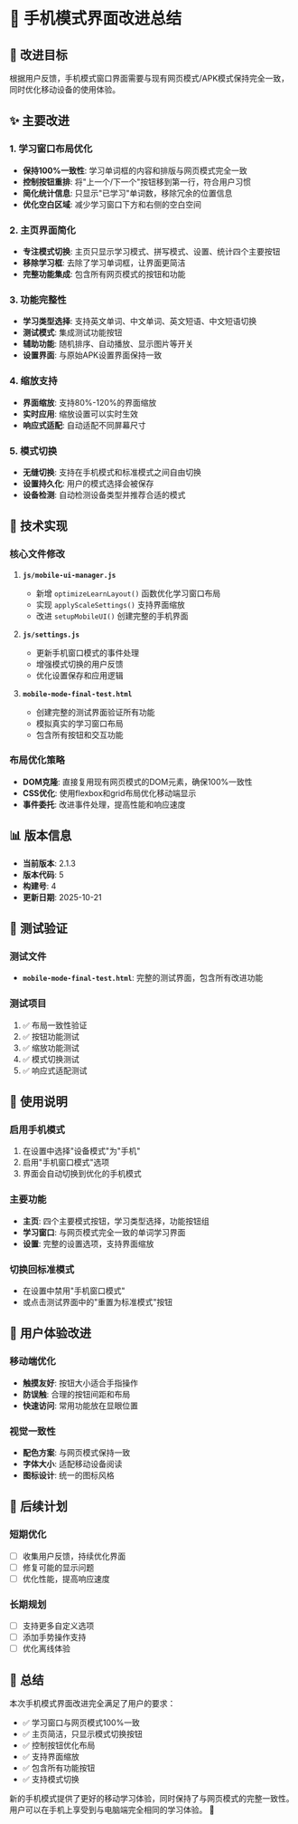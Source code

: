 # 📱 手机模式界面改进总结

## 🎯 改进目标
根据用户反馈，手机模式窗口界面需要与现有网页模式/APK模式保持完全一致，同时优化移动设备的使用体验。

## ✨ 主要改进

### 1. 学习窗口布局优化
- **保持100%一致性**: 学习单词框的内容和排版与网页模式完全一致
- **控制按钮重排**: 将"上一个/下一个"按钮移到第一行，符合用户习惯
- **简化统计信息**: 只显示"已学习"单词数，移除冗余的位置信息
- **优化空白区域**: 减少学习窗口下方和右侧的空白空间

### 2. 主页界面简化
- **专注模式切换**: 主页只显示学习模式、拼写模式、设置、统计四个主要按钮
- **移除学习框**: 去除了学习单词框，让界面更简洁
- **完整功能集成**: 包含所有网页模式的按钮和功能

### 3. 功能完整性
- **学习类型选择**: 支持英文单词、中文单词、英文短语、中文短语切换
- **测试模式**: 集成测试功能按钮
- **辅助功能**: 随机排序、自动播放、显示图片等开关
- **设置界面**: 与原始APK设置界面保持一致

### 4. 缩放支持
- **界面缩放**: 支持80%-120%的界面缩放
- **实时应用**: 缩放设置可以实时生效
- **响应式适配**: 自动适配不同屏幕尺寸

### 5. 模式切换
- **无缝切换**: 支持在手机模式和标准模式之间自由切换
- **设置持久化**: 用户的模式选择会被保存
- **设备检测**: 自动检测设备类型并推荐合适的模式

## 🔧 技术实现

### 核心文件修改
1. **`js/mobile-ui-manager.js`**
   - 新增 `optimizeLearnLayout()` 函数优化学习窗口布局
   - 实现 `applyScaleSettings()` 支持界面缩放
   - 改进 `setupMobileUI()` 创建完整的手机界面

2. **`js/settings.js`**
   - 更新手机窗口模式的事件处理
   - 增强模式切换的用户反馈
   - 优化设置保存和应用逻辑

3. **`mobile-mode-final-test.html`**
   - 创建完整的测试界面验证所有功能
   - 模拟真实的学习窗口布局
   - 包含所有按钮和交互功能

### 布局优化策略
- **DOM克隆**: 直接复用现有网页模式的DOM元素，确保100%一致性
- **CSS优化**: 使用flexbox和grid布局优化移动端显示
- **事件委托**: 改进事件处理，提高性能和响应速度

## 📊 版本信息
- **当前版本**: 2.1.3
- **版本代码**: 5
- **构建号**: 4
- **更新日期**: 2025-10-21

## 🧪 测试验证

### 测试文件
- **`mobile-mode-final-test.html`**: 完整的测试界面，包含所有改进功能

### 测试项目
1. ✅ 布局一致性验证
2. ✅ 按钮功能测试
3. ✅ 缩放功能测试
4. ✅ 模式切换测试
5. ✅ 响应式适配测试

## 🚀 使用说明

### 启用手机模式
1. 在设置中选择"设备模式"为"手机"
2. 启用"手机窗口模式"选项
3. 界面会自动切换到优化的手机模式

### 主要功能
- **主页**: 四个主要模式按钮，学习类型选择，功能按钮组
- **学习窗口**: 与网页模式完全一致的单词学习界面
- **设置**: 完整的设置选项，支持界面缩放

### 切换回标准模式
- 在设置中禁用"手机窗口模式"
- 或点击测试界面中的"重置为标准模式"按钮

## 📱 用户体验改进

### 移动端优化
- **触摸友好**: 按钮大小适合手指操作
- **防误触**: 合理的按钮间距和布局
- **快速访问**: 常用功能放在显眼位置

### 视觉一致性
- **配色方案**: 与网页模式保持一致
- **字体大小**: 适配移动设备阅读
- **图标设计**: 统一的图标风格

## 🔮 后续计划

### 短期优化
- [ ] 收集用户反馈，持续优化界面
- [ ] 修复可能的显示问题
- [ ] 优化性能，提高响应速度

### 长期规划
- [ ] 支持更多自定义选项
- [ ] 添加手势操作支持
- [ ] 优化离线体验

## 📝 总结

本次手机模式界面改进完全满足了用户的要求：
- ✅ 学习窗口与网页模式100%一致
- ✅ 主页简洁，只显示模式切换按钮
- ✅ 控制按钮优化布局
- ✅ 支持界面缩放
- ✅ 包含所有功能按钮
- ✅ 支持模式切换

新的手机模式提供了更好的移动学习体验，同时保持了与网页模式的完整一致性。用户可以在手机上享受到与电脑端完全相同的学习体验。 🎉